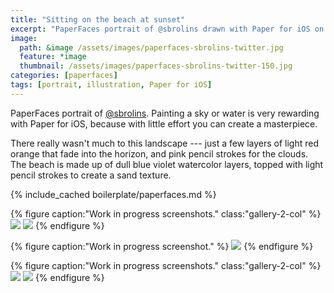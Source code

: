 ```yaml
---
title: "Sitting on the beach at sunset"
excerpt: "PaperFaces portrait of @sbrolins drawn with Paper for iOS on an iPad."
image: 
  path: &image /assets/images/paperfaces-sbrolins-twitter.jpg 
  feature: *image
  thumbnail: /assets/images/paperfaces-sbrolins-twitter-150.jpg
categories: [paperfaces]
tags: [portrait, illustration, Paper for iOS]
---
```


PaperFaces portrait of [@sbrolins](https://twitter.com/sbrolins). Painting a sky or water is very rewarding with Paper for iOS, because with little effort you can create a masterpiece.

There really wasn't much to this landscape --- just a few layers of light red orange that fade into the horizon, and pink pencil strokes for the clouds. The beach is made up of dull blue violet watercolor layers, topped with light pencil strokes to create a sand texture.

{% include_cached boilerplate/paperfaces.md %}

{% figure caption:"Work in progress screenshots." class:"gallery-2-col" %}
[![](/assets/images/paperfaces-sbrolins-process-1-600.jpg)](/assets/images/paperfaces-sbrolins-process-1-lg.jpg)
[![](/assets/images/paperfaces-sbrolins-process-2-600.jpg)](/assets/images/paperfaces-sbrolins-process-2-lg.jpg)
{% endfigure %}

{% figure caption:"Work in progress screenshot." %}
[![](/assets/images/paperfaces-sbrolins-process-3-600.jpg)](/assets/images/paperfaces-sbrolins-process-3-lg.jpg)
{% endfigure %}

{% figure caption:"Work in progress screenshots." class:"gallery-2-col" %}
[![](/assets/images/paperfaces-sbrolins-process-4-600.jpg)](/assets/images/paperfaces-sbrolins-process-4-lg.jpg)
[![](/assets/images/paperfaces-sbrolins-process-5-600.jpg)](/assets/images/paperfaces-sbrolins-process-5-lg.jpg)
{% endfigure %}
